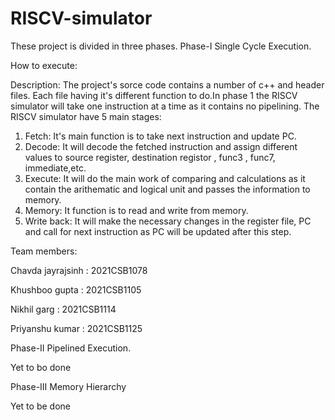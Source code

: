 # RISCV-simulator
 These project is divided in three phases.
 Phase-I   Single Cycle Execution.

 How to execute:

 Description:
 The project's sorce code contains a number of c++ and header files. Each file having it's different function to do.In phase 1 the RISCV simulator will take one instruction at a time as it contains no pipelining.
 The RISCV simulator have 5 main stages:
 1. Fetch: It's main function is to take next instruction and update PC.
 2. Decode: It will decode the fetched instruction and assign different values to source register, destination registor , func3 , func7, immediate,etc.
 3. Execute: It will do the main work of comparing and calculations as it contain the arithematic and logical unit and passes the information to memory.
 4. Memory: It function is to read and write from memory.
 5. Write back: It will make the necessary changes in the register file, PC and call for next instruction as PC will be updated after this step.

 Team members:
 
 Chavda jayrajsinh : 2021CSB1078

 Khushboo gupta : 2021CSB1105

 Nikhil garg : 2021CSB1114

 Priyanshu kumar : 2021CSB1125

 Phase-II  Pipelined Execution.

 Yet to bo done 

 Phase-III Memory Hierarchy

 Yet to be done